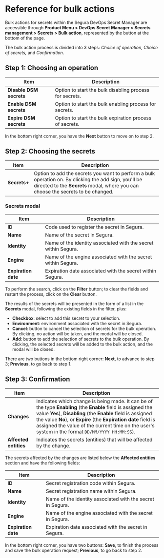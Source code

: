 # Reference for bulk actions

Bulk actions for secrets within the Segura DevOps Secret Manager are accessible through **Product Menu > DevOps Secret Manager > Secrets management > Secrets > Bulk action**, represented by the button at the bottom of the page.

The bulk action process is divided into 3 steps: *Choice of operation, Choice of secrets,* and *Confirmation*.

## Step 1: Choosing an operation

| Item                     | Description                                             |
| ------------------------ | ------------------------------------------------------- |
| **Disable DSM secrets** | Option to start the bulk disabling process for secrets. |
| **Enable DSM secrets**  | Option to start the bulk enabling process for secrets.  |
| **Expire DSM secrets**  | Option to start the bulk expiration process of secrets. |

In the bottom right corner, you have the **Next** button to move on to step 2.

## Step 2: Choosing the secrets

| Item               | Description                                                                                                                                                                                |
| ------------------ | ------------------------------------------------------------------------------------------------------------------------------------------------------------------------------------------ |
| **Secrets+** | Option to add the secrets you want to perform a bulk operation on. By clicking the add sign, you'll be directed to the **Secrets** modal, where you can choose the secrets to be changed. |

### Secrets modal

| Item                 | Description                                                         |
| -------------------- | ------------------------------------------------------------------- |
| **ID**              | Code used to register the secret in Segura.                    |
| **Name**            | Name of the secret in Segura.                                  |
| **Identity**        | Name of the identity associated with the secret within Segura. |
| **Engine**          | Name of the engine associated with the secret within Segura.   |
| **Expiration date** | Expiration date associated with the secret within Segura.      |

To perform the search, click on the **Filter** button; to clear the fields and restart the process, click on the **Clear** button.

The results of the secrets will be presented in the form of a list in the **Secrets** modal, following the existing fields in the filter, plus:

* **Checkbox**: select to add this secret to your selection.
* **Environment**: environment associated with the secret in Segura.
* **Cancel**: button to cancel the selection of secrets for the bulk operation. By clicking, no action will be taken, and the modal will be closed.
* **Add**: button to add the selection of secrets to the bulk operation. By clicking, the selected secrets will be added to the bulk action, and the modal will be closed.

There are two buttons in the bottom right corner: **Next**, to advance to step 3; **Previous**, to go back to step 1.

## Step 3: Confirmation

| Item                        | Description                                                                                                                                                                                                                                                                                                                                                                                                    |
| --------------------------- | -------------------------------------------------------------------------------------------------------------------------------------------------------------------------------------------------------------------------------------------------------------------------------------------------------------------------------------------------------------------------------------------------------------- |
| **Changes**           | Indicates which change is being made. It can be of the type **Enabling** (the **Enable** field is assigned the value **Yes**), **Disabling** (the **Enable** field is assigned the value **No**), or **Expire** (the **Expiration** **date** field is assigned the value of the current time on the user's system in the format `DD/MM/YYYY HH:MM:SS`). |
| **Affected entities** | Indicates the secrets (entities) that will be affected by the change.                                                                                                                                                                                                                                                                                                                                          |

The secrets affected by the changes are listed below the **Affected entities** section and have the following fields:

| Item                 | Description                                                     |
| -------------------- | --------------------------------------------------------------- |
| **ID**              | Secret registration code within Segura.                    |
| **Name**            | Secret registration name within Segura.                    |
| **Identity**        | Name of the identity associated with the secret in Segura. |
| **Engine**          | Name of the engine associated with the secret in Segura.   |
| **Expiration date** | Expiration date associated with the secret in Segura.      |

In the bottom right corner, you have two buttons: **Save**, to finish the process and save the bulk operation request; **Previous**, to go back to step 2.